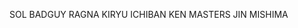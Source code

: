 SOL BADGUY
RAGNA
KIRYU
ICHIBAN
KEN MASTERS
JIN MISHIMA

<!---
BEARLUVR/BEARLUVR is a ✨ special ✨ repository because its `README.md` (this file) appears on your GitHub profile.
You can click the Preview link to take a look at your changes.
--->
